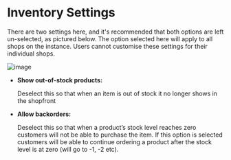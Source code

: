 # Inventory Settings

There are two settings here, and it's recommended that both options are left un-selected, as pictured below. The option selected here will apply to all shops on the instance. Users cannot customise these settings for their individual shops.

![image](https://community.openfoodnetwork.org/uploads/default/original/2X/b/b2a44ef51712162e81c276272493a223c835048d.png)

* **Show out-of-stock products:**

  Deselect this so that when an item is out of stock it no longer shows in the shopfront

* **Allow backorders:**

  Deselect this so that when a product’s stock level reaches zero customers will not be able to purchase the item. If this option is selected customers will be able to continue ordering a product after the stock level is at zero \(will go to -1, -2 etc\). 

